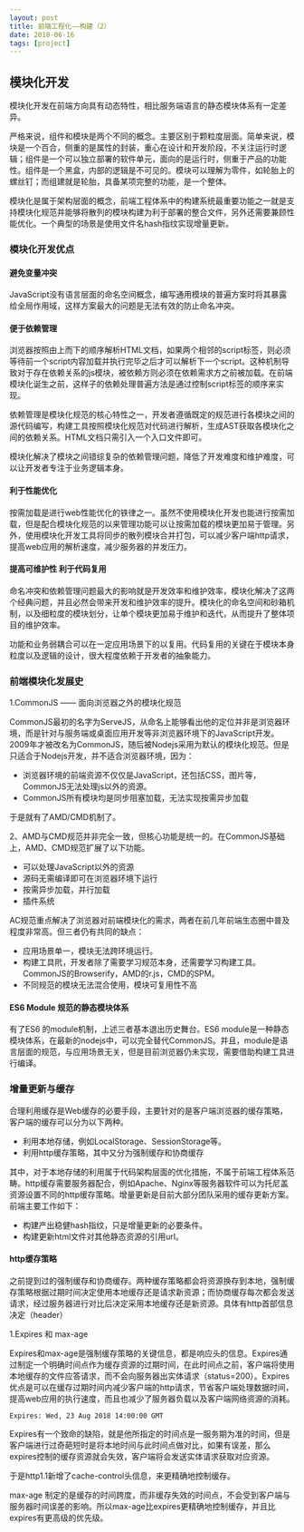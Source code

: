 ```yaml
---
layout: post
title: 前端工程化——构建（2）
date: 2018-06-16
tags: [project]
---
```


## 模块化开发

模块化开发在前端方向具有动态特性，相比服务端语言的静态模块体系有一定差异。

严格来说，组件和模块是两个不同的概念。主要区别于颗粒度层面。简单来说，模块是一个百合，侧重的是属性的封装，重心在设计和开发阶段，不关注运行时逻辑；组件是一个可以独立部署的软件单元，面向的是运行时，侧重于产品的功能性。组件是一个黑盒，内部的逻辑是不可见的。模块可以理解为零件，如轮胎上的螺丝钉；而组建就是轮胎，具备某项完整的功能，是一个整体。

模块化是属于架构层面的概念，前端工程体系中的构建系统最重要功能之一就是支持模块化规范并能够将散列的模块构建为利于部署的整合文件，另外还需要兼顾性能优化。一个典型的场景是使用文件名hash指纹实现增量更新。

### 模块化开发优点

#### 避免变量冲突

JavaScript没有语言层面的命名空间概念，编写通用模块的普遍方案时将其暴露给全局作用域，这样方案最大的问题是无法有效的防止命名冲突。

#### 便于依赖管理

浏览器按照由上而下的顺序解析HTML文档，如果两个相邻的script标签，则必须等待前一个script内容加载并执行完毕之后才可以解析下一个script。这种机制导致对于存在依赖关系的js模块，被依赖方则必须在依赖需求方之前被加载。在前端模块化诞生之前，这样子的依赖处理普遍方法是通过控制script标签的顺序来实现。

依赖管理是模块化规范的核心特性之一，开发者遵循既定的规范进行各模块之间的源代码编写，构建工具按照模块化规范对代码进行解析，生成AST获取各模块化之间的依赖关系。HTML文档只需引入一个入口文件即可。

模块化解决了模块之间错综复杂的依赖管理问题，降低了开发难度和维护难度，可以让开发者专注于业务逻辑本身。


#### 利于性能优化

按需加载是进行web性能优化的铁律之一。虽然不使用模块化开发也能进行按需加载，但是配合模块化规范的以来管理功能可以让按需加载的模块更加易于管理。另外，使用模块化开发工具将同步的散列模块合并打包，可以减少客户端http请求，提高web应用的解析速度，减少服务器的并发压力。

#### 提高可维护性 利于代码复用

命名冲突和依赖管理问题最大的影响就是开发效率和维护效率，模块化解决了这两个经典问题，并且必然会带来开发和维护效率的提升。模块化的命名空间和砂箱机制，以及细粒度的模块划分，让单个模块更加易于维护和迭代，从而提升了整体项目的维护效率。

功能和业务弱耦合可以在一定应用场景下的以复用。代码复用的关键在于模块本身粒度以及逻辑的设计，很大程度依赖于开发者的抽象能力。

### 前端模块化发展史

1.CommonJS —— 面向浏览器之外的模块化规范

CommonJS最初的名字为ServeJS，从命名上能够看出他的定位并非是浏览器环境，而是针对与服务端或桌面应用开发等非浏览器环境下的JavaScript开发。2009年才被改名为CommonJS，随后被Nodejs采用为默认的模块化规范。但是只适合于Nodejs开发，并不适合浏览器环境，因为：

- 浏览器环境的前端资源不仅仅是JavaScript，还包括CSS，图片等，CommonJS无法处理js以外的资源。
- CommonJS所有模块均是同步阻塞加载，无法实现按需异步加载

于是就有了AMD/CMD机制了。

2、AMD与CMD规范并非完全一致，但核心功能是统一的。在CommonJS基础上，AMD、CMD规范扩展了以下功能。

- 可以处理JavaScript以外的资源
- 源码无需编译即可在浏览器环境下运行
- 按需异步加载，并行加载
- 插件系统

AC规范重点解决了浏览器对前端模块化的需求，两者在前几年前端生态圈中普及程度非常高。但三者仍有共同的缺点：

- 应用场景单一，模块无法跨环境运行。
- 构建工具㢥，开发者除了需要学习规范本身，还需要学习构建工具。CommonJS的Browserify，AMD的r.js，CMD的SPM。
- 不同规范的模块无法混合使用，模块可复用性不高

#### ES6 Module 规范的静态模块体系

有了ES6 的module机制，上述三者基本退出历史舞台。ES6 module是一种静态模块体系，在最新的nodejs中，可以完全替代CommonJS。并且，module是语言层面的规范，与应用场景无关，但是目前浏览器仍未实现，需要借助构建工具进行编译。

### 增量更新与缓存

合理利用缓存是Web缓存的必要手段，主要针对的是客户端浏览器的缓存策略，客户端的缓存可以分为以下两种。

- 利用本地存储，例如LocalStorage、SessionStorage等。
- 利用http缓存策略，其中又分为强制缓存和协商缓存

其中，对于本地存储的利用属于代码架构层面的优化措施，不属于前端工程体系范畴。http缓存需要服务器配合，例如Apache、Nginx等服务器软件可以为托尼盖资源设置不同的http缓存策略。增量更新是目前大部分团队采用的缓存更新方案。前端主要工作如下：

- 构建产出稳健hash指纹，只是增量更新的必要条件。
- 构建更新html文件对其他静态资源的引用url。

#### http缓存策略

之前提到过的强制缓存和协商缓存。两种缓存策略都会将资源换存到本地，强制缓存策略根据过期时间决定使用本地缓存还是请求新资源；而协商缓存每次都会发送请求，经过服务器进行对比后决定采用本地缓存还是新资源。具体有http首部信息决定（header）

1.Expires 和 max-age

Expires和max-age是强制缓存策略的关键信息，都是响应头的信息。Expires通过制定一个明确时间点作为缓存资源的过期时间，在此时间点之前，客户端将使用本地缓存的文件应答请求，而不会向服务器出实体请求（status=200）。Expires优点是可以在缓存过期时间内减少客户端的http请求，节省客户端处理数据时间，提高web应用的执行速度，而且也减少了服务器负载以及客户端网络资源的消耗。

    Expires: Wed, 23 Aug 2018 14:00:00 GMT

Expires有一个致命的缺陷，就是他所指定的时间点是一服务期为准的时间，但是客户端进行过奇葩短时是将本地时间与此时间点做对比，如果有误差，那么expires控制的缓存资源就会失效，客户端将会发送实体请求获取对应资源。

于是http1.1新增了cache-control头信息，来更精确地控制缓存。

max-age 制定的是缓存的时间跨度，而非缓存失效的时间点，不会受到客户端与服务器时间误差的影响。所以max-age比expires更精确地控制缓存，并且比expires有更高级的优先级。